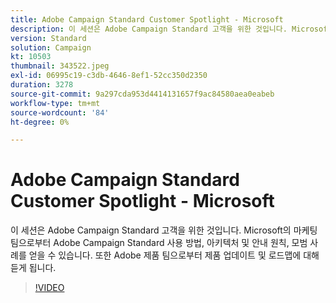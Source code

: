 ```yaml
---
title: Adobe Campaign Standard Customer Spotlight - Microsoft
description: 이 세션은 Adobe Campaign Standard 고객을 위한 것입니다. Microsoft의 마케팅 팀으로부터 Adobe Campaign Standard 사용 방법을 알려 받게 됩니다.
version: Standard
solution: Campaign
kt: 10503
thumbnail: 343522.jpeg
exl-id: 06995c19-c3db-4646-8ef1-52cc350d2350
duration: 3278
source-git-commit: 9a297cda953d4414131657f9ac84580aea0eabeb
workflow-type: tm+mt
source-wordcount: '84'
ht-degree: 0%

---
```


# Adobe Campaign Standard Customer Spotlight - Microsoft

이 세션은 Adobe Campaign Standard 고객을 위한 것입니다. Microsoft의 마케팅 팀으로부터 Adobe Campaign Standard 사용 방법, 아키텍처 및 안내 원칙, 모범 사례를 얻을 수 있습니다. 또한 Adobe 제품 팀으로부터 제품 업데이트 및 로드맵에 대해 듣게 됩니다.

>[!VIDEO](https://video.tv.adobe.com/v/343522/?quality=12&learn=on)
